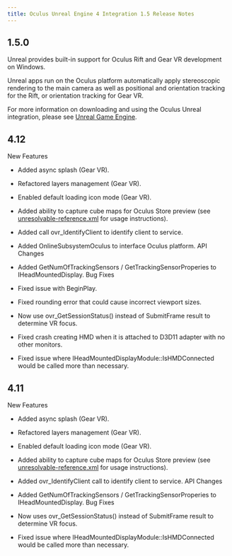 ```yaml
---
title: Oculus Unreal Engine 4 Integration 1.5 Release Notes
---
```

## 1.5.0

Unreal provides built-in support for Oculus Rift and Gear VR development on Windows.

Unreal apps run on the Oculus platform automatically apply stereoscopic rendering to the main camera as well as positional and orientation tracking for the Rift, or orientation tracking for Gear VR.

For more information on downloading and using the Oculus Unreal integration, please see [Unreal Game Engine](/documentation/unreal/latest/concepts/unreal-engine/ "Unreal is distributed with Oculus plugins which make it easy to develop applications that work with Oculus Go, Oculus Rift, and Samsung Gear VR.").

## 4.12

New Features

* Added async splash (Gear VR).
* Refactored layers management (Gear VR).
* Enabled default loading icon mode (Gear VR).
* Added ability to capture cube maps for Oculus Store preview (see [unresolvable-reference.xml](unresolvable-reference) for usage instructions).
* Added call ovr\_IdentifyClient to identify client to service.
* Added OnlineSubsystemOculus to interface Oculus platform.
API Changes

* Added GetNumOfTrackingSensors / GetTrackingSensorProperies to IHeadMountedDisplay.
Bug Fixes

* Fixed issue with BeginPlay.
* Fixed rounding error that could cause incorrect viewport sizes.
* Now use ovr\_GetSessionStatus() instead of SubmitFrame result to determine VR focus.
* Fixed crash creating HMD when it is attached to D3D11 adapter with no other monitors.
* Fixed issue where IHeadMountedDisplayModule::IsHMDConnected would be called more than necessary.
## 4.11

New Features

* Added async splash (Gear VR).
* Refactored layers management (Gear VR).
* Enabled default loading icon mode (Gear VR).
* Added ability to capture cube maps for Oculus Store preview (see [unresolvable-reference.xml](unresolvable-reference) for usage instructions).
* Added ovr\_IdentifyClient call to identify client to service.
API Changes

* Added GetNumOfTrackingSensors / GetTrackingSensorProperies to IHeadMountedDisplay.
Bug Fixes

* Now uses ovr\_GetSessionStatus() instead of SubmitFrame result to determine VR focus.
* Fixed issue where IHeadMountedDisplayModule::IsHMDConnected would be called more than necessary.
